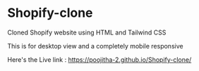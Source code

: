 # Shopify-clone

Cloned Shopify website using HTML and Tailwind CSS

This is for desktop view and a completely mobile responsive

Here's the Live link : https://poojitha-2.github.io/Shopify-clone/

